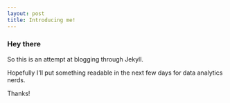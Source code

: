 ```yaml
---
layout: post
title: Introducing me!
---
```


### Hey there
So this is an attempt at blogging through Jekyll.

Hopefully I'll put something readable in the next few days for data analytics nerds.



Thanks!

